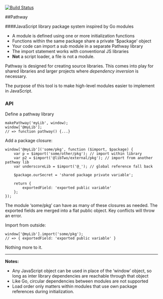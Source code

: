 [![Build Status](https://drone.io/github.com/zymeworks/pathway/status.png)](https://drone.io/github.com/zymeworks/pathway/latest)

##Pathway

####JavaScript library package system inspired by Go modules

* A module is defined using one or more initialization functions
* Functions within the same package share a private '$package' object
* Your code can import a sub module in a separate Pathway library
* The import statement works with conventional JS libraries
* __Not__ a script loader, a file is not a module.

Pathway is designed for creating source libraries. This comes into play for shared libraries and larger projects where *dependency inversion* is necessary.

The purpose of this tool is to make high-level modules easier to implement in JavaScript.

### API

Define a pathway library

	makePathway('myLib', window);
	window['@myLib'];
	// => function pathway() {...}

Add a package closure:

	window['@myLib']('some/pkg', function ($import, $package) {
		var p = $import('some/other/pkg'); // import within library
		var p2 = $import('@libTwo/external/pkg'); // import from another pathway lib
		var underscoreLib = $import('@_'); // global reference fall back

		$package.ourSecret = 'shared package private variable';

		return {
			exportedField: 'exported public variable'
		};
	});

The module ‘some/pkg’ can have as many of these closures as needed. The exported fields are merged into a flat public object. Key conflicts will throw an error.

Import from outside:

	window['@myLib'].import('some/pkg');
	// => { exportedField: 'exported public variable' }

Nothing more to it.

---

__Notes:__

* Any JavaScript object can be used in place of the ‘window’ object, so long as inter library dependencies are reachable through that object
* Like Go, circular dependencies between modules are not supported
* Load order only matters within modules that use own package references during initialization.